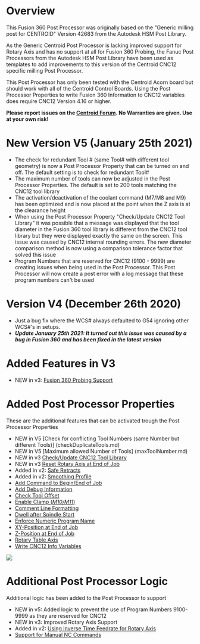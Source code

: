 # Overview
This Fusion 360 Post Processor was originally based on the "Generic milling post for CENTROID" Version 42683 from the Autodesk HSM Post Library.

As the Generic Centroid Post Processor is lacking improved support for Rotary Axis and has no support at all for Fusion 360 Probing,
the Fanuc Post Processors from the Autodesk HSM Post Library have been used as templates to add improvements to this version of the Centroid CNC12 specific milling Post Processor.  

This Post Processor has only been tested with the Centroid Acorn board but should work with all of the Centroid Control Boards.
Using the Post Processor Properties to write Fusion 360 Information to CNC12 variables does require CNC12 Version 4.16 or higher.

**Please report issues on the [Centroid Forum](https://centroidcncforum.com/viewtopic.php?f=60&t=2992). No Warranties are given. Use at your own risk!**

# New Version V5 (January 25th 2021)
* The check for redundant Tool # (same Tool# with different tool geometry) is now a Post Processor Property that can be turned on and off. The default setting is to check for redundant Tool#
* The maximum number of tools can now be adjusted in the Post Processor Properties. The default is set to 200 tools matching the CNC12 tool library
* The activation/deactivation of the coolant command (M7/M8 and M9) has been optimized and is now placed at the point when the Z axis is at the clearance height
* When using the Post Processor Property "Check/Update CNC12 Tool Library" it was possible that a message was displayed that the tool diameter in the Fusion 360 tool library is different from the CNC12 tool library but they were displayed exactly the same on the screen. This issue was caused by CNC12 internal rounding errors. The new diameter comparison method is now using a comparison tolerance factor that solved this issue
* Program Numbers that are reserved for CNC12 (9100 - 9999) are creating issues when being used in the Post Processor. This Post Processor will now create a post error with a log message that these program numbers can't be used

# Version V4 (December 26th 2020)
* Just a bug fix where the WCS# always defaulted to G54 ignoring other WCS#'s in setups.
* ***Update January 25th 2021: It turned out this issue was caused by a bug in Fusion 360 and has been fixed in the latest version***

# Added Features in V3
* NEW in v3: [Fusion 360 Probing Support](probing.md)

# Added Post Processor Properties
These are the additional features that can be activated trough the Post Processor Properties

* NEW in V5 [Check for conflicting Tool Numbers (same Number but different Tools)] (checkDuplicateTools.md)
* NEW in V5 [Maximum allowed Number of Tools] (maxToolNumber.md)
* NEW in v3 [Check/Update CNC12 Tool Library](checkLibrary.md)
* NEW in v3 [Reset Rotary Axis at End of Job](resetRotary.md)
* Added in v2: [Safe Retracts](safeRetracts.md)
* Added in v2: [Smoothing Profile](smoothingProfile.md)
* [Add Command to Begin/End of Job](addCommand.md)
* [Add Debug Information](addDebug.md)
* [Check Tool Offset](checkToolOffset.md)
* [Enable Clamp (*M10/M11*)](enableClamp.md)
* [Comment Line Formatting](commentFormatting.md)
* [Dwell after Spindle Start](enableDwell.md)
* [Enforce Numeric Program Name](forceNumeric.md)
* [XY-Position at End of Job](xyPosition.md)
* [Z-Position at End of Job](zPosition.md)
* [Rotary Table Axis](rotaryAxis.md)
* [Write CNC12 Info Variables](CNC12.md)

![](/images/pp001.PNG)

# Additional Post Processor Logic
Additional logic has been added to the Post Processor to support

* NEW in v5: Added logic to prevent the use of Program Numbers 9100-9999 as they are reserved for CNC12 
* NEW in v3: Improved Rotary Axis Support 
* Added in v2: [Using Inverse Time Feedrate for Rotary Axis](inverseTime.md)
* [Support for Manual NC Commands](manualNC.md)


